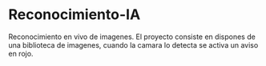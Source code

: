 ﻿# Reconocimiento-IA

Reconocimiento en vivo de imagenes. El proyecto consiste en dispones de una biblioteca de imagenes, cuando la camara lo detecta se activa un aviso en rojo.
